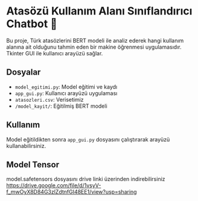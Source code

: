 # Atasözü Kullanım Alanı Sınıflandırıcı Chatbot 🤖

Bu proje, Türk atasözlerini BERT modeli ile analiz ederek hangi kullanım alanına ait olduğunu tahmin eden bir makine öğrenmesi uygulamasıdır. Tkinter GUI ile kullanıcı arayüzü sağlar.

## Dosyalar
- `model_egitimi.py`: Model eğitimi ve kaydı
- `app_gui.py`: Kullanıcı arayüzü uygulaması
- `atasozleri.csv`: Verisetimiz
- `/model_kayit/`: Eğitilmiş BERT modeli


## Kullanım
Model eğitildikten sonra `app_gui.py` dosyasını çalıştırarak arayüzü kullanabilirsiniz.

## Model Tensor
model.safetensors dosyasını drive linki üzerinden indirebilirsiniz 
https://drive.google.com/file/d/1vsyV-f_mwOyX8D84G3zlZdtnfGI48EE1/view?usp=sharing